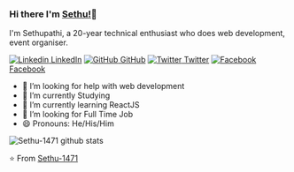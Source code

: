 ### Hi there I'm [Sethu!](https://sethupathi.herokuapp.com/)👋
I'm Sethupathi, a 20-year technical enthusiast who does web development, event organiser.

[![Linkedin](https://i.stack.imgur.com/gVE0j.png) LinkedIn](https://www.linkedin.com/in/sethu-pathi-580560170) [![GitHub](https://i.stack.imgur.com/tskMh.png) GitHub](https://github.com/Sethu-1471) [![Twitter](http://i.imgur.com/wWzX9uB.png) Twitter](https://twitter.com/sethu_kgm) [![Facebook](http://i.imgur.com/fep1WsG.png) Facebook](https://www.facebook.com/kongu.sethu.1471)

- 🤔 I’m looking for help with web development
- 🔭 I’m currently Studying
- 🌱 I’m currently learning ReactJS
- 👯 I’m looking for Full Time Job 
- 😄 Pronouns: He/His/Him



![Sethu-1471 github stats](https://github-readme-stats.vercel.app/api?username=Sethu-1471&show_icons=true&theme=dark)

⭐️ From [Sethu-1471](https://github.com/Sethu-1471)

